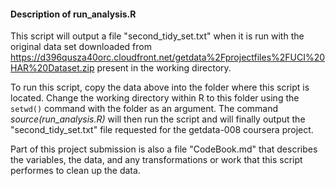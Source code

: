 #### Description of run_analysis.R

This script will output a file "second_tidy_set.txt" when it is run with the original data set downloaded from https://d396qusza40orc.cloudfront.net/getdata%2Fprojectfiles%2FUCI%20HAR%20Dataset.zip present in the working directory. 

To run this script, copy the data above into the folder where this script is located. Change the working directory within R to this folder using the ```setwd()``` command with the folder as an argument. The command *source(run_analysis.R)* will then run the script and will finally output the "second_tidy_set.txt" file requested for the getdata-008 coursera project. 

Part of this project submission is also a file "CodeBook.md" that describes the variables, the data, and any transformations or work that this script performes to clean up the data.
